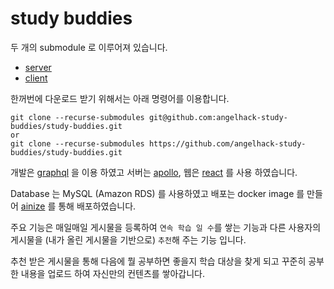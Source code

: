 # study buddies

두 개의 submodule 로 이루어져 있습니다.

- [server](https://github.com/angelhack-study-buddies/study-buddies-server)
- [client](https://github.com/angelhack-study-buddies/study-buddies-client)

한꺼번에 다운로드 받기 위해서는 아래 명령어를 이용합니다.

```
git clone --recurse-submodules git@github.com:angelhack-study-buddies/study-buddies.git
or
git clone --recurse-submodules https://github.com/angelhack-study-buddies/study-buddies.git
```

개발은 [graphql](https://graphql.org) 을 이용 하였고
서버는 [apollo](http://apollographql.com), 웹은 [react](https://www.apollographql.com/docs/react) 를 사용 하였습니다.

Database 는 MySQL (Amazon RDS) 를 사용하였고
배포는 docker image 를 만들어 [ainize](https://ainize.ai) 를 통해 배포하였습니다.

주요 기능은 매일매일 게시물을 등록하여 `연속 학습 일 수`를 쌓는 기능과
다른 사용자의 게시물을 (내가 올린 게시물을 기반으로) `추천`해 주는 기능 입니다.

추천 받은 게시물을 통해 다음에 뭘 공부하면 좋을지 학습 대상을 찾게 되고 꾸준히 공부한 내용을 업로드 하여 자신만의 컨텐츠를 쌓아갑니다.
